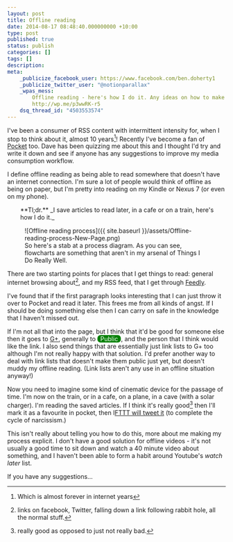 ```yaml
---
layout: post
title: Offline reading
date: 2014-08-17 08:48:40.000000000 +10:00
type: post
published: true
status: publish
categories: []
tags: []
description:
meta:
    _publicize_facebook_user: https://www.facebook.com/ben.doherty1
    _publicize_twitter_user: "@notionparallax"
    _wpas_mess:
        Offline reading - here's how I do it. Any ideas on how to make it better?
        http://wp.me/p3wwRK-r5
    dsq_thread_id: "4503553574"
---
```


<style type="text/css">
  .plus-circle{
      background-color:green;
      color:white;
      border-radius:0.5em;
      padding-left: 0.5em;
      padding-right:0.5em;
    }
</style>

I've been a consumer of RSS content with intermittent intensity for, when I stop to think about it, almost 10 years[^1]! Recently I've become a fan of <a title="Pocket's website" href="http://getpocket.com/">Pocket</a> too. Dave has been quizzing me about this and I thought I'd try and write it down and see if anyone has any suggestions to improve my media consumption workflow.

I define offline reading as being able to read somewhere that doesn't have an internet connection. I'm sure a lot of people would think of offline as being on paper, but I'm pretty into reading on my Kindle or Nexus 7 (or even on my phone).

<p style="padding-left: 30px;">**Tl;dr.** _I save articles to read later, in a cafe or on a train, here's how I do it._</p>

<figure class="half-width right">
![Offline reading process]({{ site.baseurl }}/assets/Offline-reading-process-New-Page.png)
<figcaption>
So here's a stab at a process diagram. As you can see, flowcharts are something that aren't in my arsenal of Things I Do Really Well.
</figcaption>
</figure>

There are two starting points for places that I get things to read: general internet browsing about[^2], and my RSS feed, that I get through <a href="https://feedly.com/">Feedly</a>.

I've found that if the first paragraph looks interesting that I can just throw it over to Pocket and read it later. This frees me from all kinds of angst. If I should be doing something else then I can carry on safe in the knowledge that I haven't missed out.

If I'm not all that into the page, but I think that it'd be good for someone else then it goes to <a href="https://plus.google.com/+BenDoherty/">G+</a>, generally to <span class="plus-circle">Public</span>, and the person that I think would like the link. I also send things that are essentially just link lists to G+ too although I'm not really happy with that solution. I'd prefer another way to deal with link lists that doesn't make them public just yet, but doesn't muddy my offline reading. (Link lists aren't any use in an offline situation anyway!)

Now you need to imagine some kind of cinematic device for the passage of time. I'm now on the train, or in a cafe, on a plane, in a cave (with a solar charger). I'm reading the saved articles. If I think it's really good[^3] then I'll mark it as a favourite in pocket, then I<a title="tweet good article" href="https://ifttt.com/recipes/196142-tweet-good-article">FTTT will tweet it</a> (to complete the cycle of narcissism.)

This isn't really about telling you how to do this, more about me making my process explicit. I don't have a good solution for offline videos - it's not usually a good time to sit down and watch a 40 minute video about something, and I haven't been able to form a habit around Youtube's _watch later_ list.

If you have any suggestions...

[^1]: Which is almost forever in internet years
[^2]: links on facebook, Twitter, falling down a link following rabbit hole, all the normal stuff.
[^3]: really good as opposed to just not really bad.

